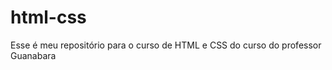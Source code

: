 # html-css

<p>Esse é meu repositório para o curso de HTML e CSS do curso do professor Guanabara</p>